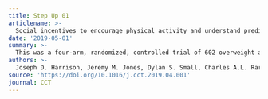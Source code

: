 ```yaml
---
title: Step Up 01
articlename: >-
  Social incentives to encourage physical activity and understand predictors (STEP UP): Design and rationale of a randomized trial among overweight and obese adults across the United States
date: '2019-05-01'
summary: >-
  This was a four-arm, randomized, controlled trial of 602 overweight and obese adults to evaluate the effectiveness of gamification interventions that leverage insights from behavioral economics to enhance either supportive, competitive, or collaborative social incentives. Daily step counts are monitored using wearable devices that transmit data to the study platform. Participants established a baseline step count, selected a step goal increase, and then were randomly assigned to control or one of three interventions for a 24-week intervention and 12-week follow-up period. To understand predictors of strong or poor performance, we had participants complete validated questionnaires on a range of areas including their personality, risk preferences, social network, and habits relating to physical activity, eating, and sleep. Trial enrollment was conducted in partnership with Deloitte Consulting and included employees from 40 states across the US. The STEP UP Trial represents a scalable model and interventions found to be effective could be deployed more broadly to increase physical activity.
authors: >-
  Joseph D. Harrison, Jeremy M. Jones, Dylan S. Small, Charles A.L. Rareshide, Gregory Szwartz, David Steier, James Guszcza, Pameljit Kalra, Brian Torio, Gregory Reh, Victoria Hilbert, Mitesh S. Patel
source: 'https://doi.org/10.1016/j.cct.2019.04.001'
journal: CCT
---
```


